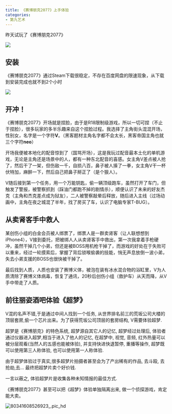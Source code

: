 ```yaml
---
title: 《赛博朋克2077》上手体验
categories:
- 第九艺术
---
```


昨天试玩了《赛博朋克2077》

![](https://cdn.fangyuanxiaozhan.com/assets/1694231180148thss53Bs.jpeg)

## 安装

《赛博朋克2077》通过Steam下载很稳定，不存在百度网盘的限速现象，从下载到安装完成也就不到2个小时

![](https://cdn.fangyuanxiaozhan.com/assets/1694231181768yk4iWB6K.png)


## 开冲！

《赛博朋克2077》开场就是捏脸，由于是R18限制级游戏，所以一切可捏（不止于捏脸），很多玩家的多半乐趣来自这个捏脸过程。我选择了主角街头混混开场，性别女，名字是一个字符**V**。（黑客题材主角名字都不会太长，黑客帝国主角也就三个字符**neo**）

开场我便被本地化的配音惊到了（国骂开场），这是我玩过配音最本土化的单机游戏，无论是主角还是场景中的人，都有一种东北配音的喜感。女主角V差点被人抢了，然后干了一架，但伤敌一千，自损八百，鼻子被人揍了一拳，女主角V干一杯伏特加，麻醉一下，然后自己把鼻子掰正了（是个狠人）。

V随后接到第一个任务，用一个万能钥匙，偷一辆顶级跑车，虽然打开了车门，但触发了警报，被警察抓到（踩油门都跑不掉的剧情杀），顺便认识了未来的好友杰克（主角和杰克差点成为狱友），二人被警察敲晕后释放，随后进入主线（过场动画中，主角在夜之城混了半年，找了房买了车，认识了电脑专家T-BUG）。


## 从卖肾客手中救人

某创伤小组的白金会员被人绑票了，绑票人是一群卖肾客（让人联想想到iPhone4），V接到委托，把被绑人人从卖肾客手中救出，第一次我拿着手枪硬冲，虽然干掉几个小弟，但还是被BOSS用机枪干掉了，而游戏的好处在于失败可以重来，经过一轮摸索后，掌握了背后锁喉偷袭的技能，悄无声息放倒一波小弟，失去小弟支援的BOSS也很快被干掉了。

最后找到人质，人质也安装了赛博义体，被泡在装有冰水混合物的浴缸里，V为人质清除了赛博义体病毒，恢复了通讯，20秒后创伤小组（救护车）从天而降，从V手中带走了人质。



## 前往丽姿酒吧体验《超梦》

V混的名声不错,于是通过中间人找到一个任务, 从世界排名前三的荒坂公司大楼的顶层套房,偷一个芯片出来。为了获得荒坂公司顶层的套房结构, V需要体验超梦.

超梦是《赛博朋克》的特色系统, 超梦源自其它人的记忆, 超梦经过处理后, 体验者通过仪器进入超梦,相当于进入了他人的记忆, 在超梦中, 视觉, 音频, 红外热量可以被分层观看(当然人的五感也能被体验), 并支持快进快退暂停, 重播等操作, 超梦既可以使用第三人称体验, 也可以使用第一人称体验.

由于超梦体验过于真实,很多超梦片拍摄者甚至会为了产出稀有的作品, 去斗殴, 去抢劫,去... 最终把超梦片卖个好价钱.

一言以蔽之, 体验超梦片是收集各种未知情报的最佳方式.

《赛博朋克2077》甚至可以把《超梦》体验单独隔离出来, 做一个侦探游戏，肯定能大卖。




![80341608526923_.pic_hd](https://cdn.fangyuanxiaozhan.com/assets/1694231186454fnYX1H8p.jpeg)